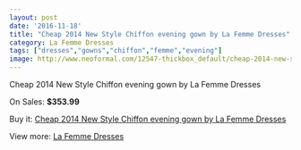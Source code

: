 ```yaml
---
layout: post
date: '2016-11-18'
title: "Cheap 2014 New Style Chiffon evening gown by La Femme Dresses"
category: La Femme Dresses
tags: ["dresses","gowns","chiffon","femme","evening"]
image: http://www.neoformal.com/12547-thickbox_default/cheap-2014-new-style-chiffon-evening-gown-by-la-femme-dresses.jpg
---
```

Cheap 2014 New Style Chiffon evening gown by La Femme Dresses

On Sales: **$353.99**
<a href="https://www.neoformal.com/en/la-femme-dresses-2014/4432-cheap-2014-new-style-chiffon-evening-gown-by-la-femme-dresses.html"><amp-img layout="responsive" width="600" height="600" src="//www.neoformal.com/12547-thickbox_default/cheap-2014-new-style-chiffon-evening-gown-by-la-femme-dresses.jpg" alt="Cheap 2014 New Style Chiffon evening gown by La Femme Dresses 0" /></a>
<a href="https://www.neoformal.com/en/la-femme-dresses-2014/4432-cheap-2014-new-style-chiffon-evening-gown-by-la-femme-dresses.html"><amp-img layout="responsive" width="600" height="600" src="//www.neoformal.com/12548-thickbox_default/cheap-2014-new-style-chiffon-evening-gown-by-la-femme-dresses.jpg" alt="Cheap 2014 New Style Chiffon evening gown by La Femme Dresses 1" /></a>
<a href="https://www.neoformal.com/en/la-femme-dresses-2014/4432-cheap-2014-new-style-chiffon-evening-gown-by-la-femme-dresses.html"><amp-img layout="responsive" width="600" height="600" src="//www.neoformal.com/12549-thickbox_default/cheap-2014-new-style-chiffon-evening-gown-by-la-femme-dresses.jpg" alt="Cheap 2014 New Style Chiffon evening gown by La Femme Dresses 2" /></a>

Buy it: [Cheap 2014 New Style Chiffon evening gown by La Femme Dresses](https://www.neoformal.com/en/la-femme-dresses-2014/4432-cheap-2014-new-style-chiffon-evening-gown-by-la-femme-dresses.html "Cheap 2014 New Style Chiffon evening gown by La Femme Dresses")

View more: [La Femme Dresses](https://www.neoformal.com/en/56-la-femme-dresses-2014 "La Femme Dresses")